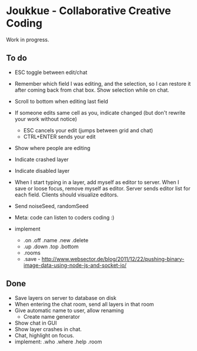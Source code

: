 # Joukkue - Collaborative Creative Coding

Work in progress.

## To do

* ESC toggle between edit/chat
* Remember which field I was editing, and the selection, so I can restore it after coming back from chat box. Show selection while on chat.
* Scroll to bottom when editing last field
* If someone edits same cell as you, indicate changed (but don't rewrite your work without notice)
  * ESC cancels your edit (jumps between grid and chat)
  * CTRL+ENTER sends your edit
* Show where people are editing
* Indicate crashed layer
* Indicate disabled layer
* When I start typing in a layer, add myself as editor to server. When I save or loose focus, remove myself as editor. Server sends editor list for each field. Clients should visualize editors.

* Send noiseSeed, randomSeed
* Meta: code can listen to coders coding :)

* implement
  * .on .off .name .new .delete
  * .up .down .top .bottom
  * .rooms
  * .save - http://www.websector.de/blog/2011/12/22/pushing-binary-image-data-using-node-js-and-socket-io/

## Done

* Save layers on server to database on disk
* When entering the chat room, send all layers in that room
* Give automatic name to user, allow renaming
  * Create name generator
* Show chat in GUI
* Show layer crashes in chat.
* Chat, highlight on focus.
* implement: .who .where .help .room
